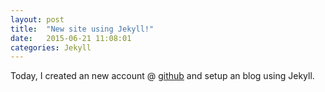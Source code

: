 ```yaml
---
layout: post
title:  "New site using Jekyll!"
date:   2015-06-21 11:08:01
categories: Jekyll
---
```

Today, I created an new account @ [github] and setup an blog using Jekyll.



[github]: github.com
